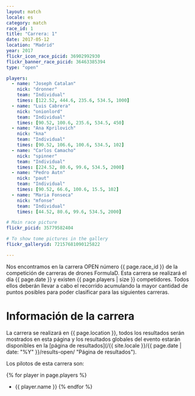 ```yaml
---
layout: match
locale: es
category: match
race_id: 1
title: "Carrera: 1"
date: 2017-05-12
location: "Madrid"
year: 2017
flickr_icon_race_picid: 36902992930
flickr_banner_race_picid: 36463385394
type: "open"

players:
  - name: "Joseph Catalan"
    nick: "dronner"
    team: "Individual"
    times: [122.52, 444.6, 235.6, 534.5, 1000]
  - name: "Luis Cabrera"
    nick: "onionlord"
    team: "Individual"
    times: [90.52, 100.6, 235.6, 534.5, 450]
  - name: "Ana Kprilovich"
    nick: "kna"
    team: "Individual"
    times: [90.52, 106.6, 100.6, 534.5, 102]
  - name: "Carlos Camacho"
    nick: "spinner"
    team: "Individual"
    times: [224.52, 80.6, 99.6, 534.5, 2000]
  - name: "Pedro Autn"
    nick: "paut"
    team: "Individual"
    times: [90.52, 66.6, 100.6, 15.5, 102]
  - name: "Maria Fonseca"
    nick: "mfonse"
    team: "Individual"
    times: [44.52, 80.6, 99.6, 534.5, 2000]

# Main race picture
flickr_picid: 35779582404

# To show tome pictures in the gallery
flickr_galleryid: 72157681090125822

---
```


Nos encontramos en la carrera OPEN número {{ page.race_id }}
de la competición de carreras de drones FormulaD.
Esta carrera se realizará el día {{ page.date }}
y existen {{ page.players | size }} competidores.
Todos ellos deberán llevar a cabo el recorrido acumulando
la mayor cantidad de puntos posibles para poder clasificar para
las siguientes carreras.

Información de la carrera
=========================

La carrera se realizará en {{ page.location }},
todos los resultados serán mostrados en esta página y los
resultados globales del evento estarán disponibles en la
[página de resultados](/{{ site.locale }}/{{ page.date | date: "%Y" }}/results-open/ "Página de resultados").

Los pilotos de esta carrera son:

{% for player in page.players %}
* {{ player.name }}
{% endfor %}

